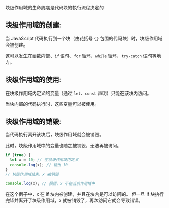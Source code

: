 块级作用域的生命周期是代码块的执行流程决定的

## **块级作用域的创建**:

当 JavaScript 代码执行到一个块（由花括号 `{}` 包围的代码块）时，块级作用域会被创建。

这可以发生在函数内部、`if` 语句、`for` 循环、`while` 循环、`try-catch` 语句等地方。

## **块级作用域的使用**:

在块级作用域内定义的变量（通过 `let`、`const` 声明）只能在该块内访问。

当块内部的代码执行时，这些变量可以被使用。

## **块级作用域的销毁**:

当代码执行离开该块后，块级作用域就会被销毁。

此时，块级作用域中的变量也随之被销毁，无法再被访问。

```js
if (true) {
  let x = 10; // 在块级作用域内定义
  console.log(x); // 输出 10
} 
// 块级作用域结束，x 被销毁

console.log(x); // 报错，x 不在当前作用域中


```

在这个例子中，x 在 if 块内被创建，并且在块内是可以访问的。
但一旦 if 块执行完毕并离开了块级作用域，x 就被销毁了，再次访问它就会导致错误。